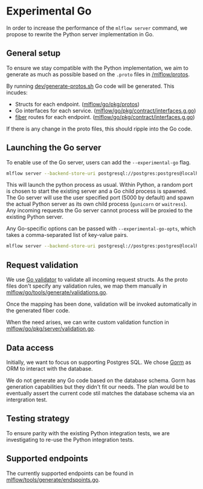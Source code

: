 # Experimental Go

In order to increase the performance of the `mlflow server` command, we propose to rewrite the Python server implementation in Go.

## General setup

To ensure we stay compatible with the Python implementation, we aim to generate as much as possible based on the `.proto` files in [/mlflow/protos](../protos/service.proto).

By running [dev/generate-protos.sh](../dev/generate-protos.sh) Go code will be generated.
This incudes:

- Structs for each endpoint. ([mlflow/go/pkg/protos](./pkg/protos/service.pb.go))
- Go interfaces for each service. ([mlflow/go/pkg/contract/interfaces.g.go](./pkg/contract/interface.g.go))
- [fiber](https://gofiber.io/) routes for each endpoint. ([mlflow/go/pkg/contract/interfaces.g.go](./pkg/contract/interface.g.go))

If there is any change in the proto files, this should ripple into the Go code.

## Launching the Go server

To enable use of the Go server, users can add the `--experimental-go` flag.

```bash
mlflow server --backend-store-uri postgresql://postgres:postgres@localhost:5432/postgres --experimental-go
```

This will launch the python process as usual. Within Python, a random port is chosen to start the existing server and a Go child process is spawned. The Go server will use the user specified port (5000 by default) and spawn the actual Python server as its own child process (`gunicorn` or `waitress`).
Any incoming requests the Go server cannot process will be proxied to the existing Python server.

Any Go-specific options can be passed with `--experimental-go-opts`, which takes a comma-separated list of key-value pairs.

```bash
mlflow server --backend-store-uri postgresql://postgres:postgres@localhost:5432/postgres --experimental-go LogLevel=debug,ShutdownTimeout=5s
```

## Request validation

We use [Go validator](https://github.com/go-playground/validator) to validate all incoming request structs.
As the proto files don't specify any validation rules, we map them manually in [mlflow/go/tools/generate/validations.go](./tools/generate/validations.go).

Once the mapping has been done, validation will be invoked automatically in the generated fiber code.

When the need arises, we can write custom validation function in [mlflow/go/pkg/server/validation.go](./pkg/server/validation.go).

## Data access

Initially, we want to focus on supporting Postgres SQL. We chose [Gorm](https://gorm.io/) as ORM to interact with the database.

We do not generate any Go code based on the database schema. Gorm has generation capabilities but they didn't fit our needs. The plan would be to eventually assert the current code stil matches the database schema via an intergration test.

## Testing strategy

To ensure parity with the existing Python integration tests, we are investigating to re-use the Python integration tests.

## Supported endpoints

The currently supported endpoints can be found in [mlflow/tools/generate/endspoints.go](./tools/generate/endspoints.go).
